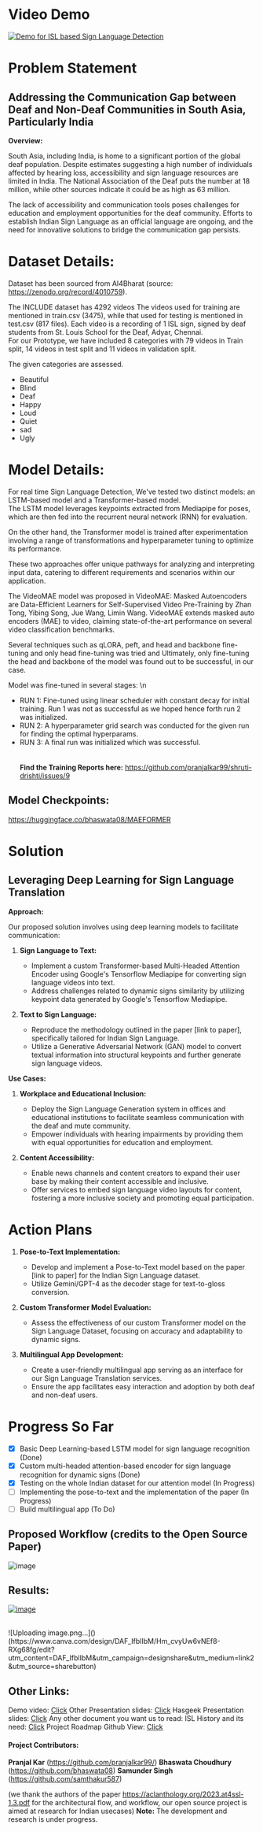 # Video Demo
[![Demo for ISL based Sign Language Detection](https://img.youtube.com/vi/WsnubMzE8yM/0.jpg)](https://youtu.be/hR-aP7o53iQ)


# Problem Statement

## Addressing the Communication Gap between Deaf and Non-Deaf Communities in South Asia, Particularly India

**Overview:**

South Asia, including India, is home to a significant portion of the global deaf population. Despite estimates suggesting a high number of individuals affected by hearing loss, accessibility and sign language resources are limited in India. The National Association of the Deaf puts the number at 18 million, while other sources indicate it could be as high as 63 million.

The lack of accessibility and communication tools poses challenges for education and employment opportunities for the deaf community. Efforts to establish Indian Sign Language as an official language are ongoing, and the need for innovative solutions to bridge the communication gap persists.

# Dataset Details:

Dataset has been sourced from AI4Bharat (source: https://zenodo.org/record/4010759).

The INCLUDE dataset has 4292 videos The videos used for training are mentioned in train.csv (3475), while that used for testing is mentioned in test.csv (817 files). Each video is a recording of 1 ISL sign, signed by deaf students from St. Louis School for the Deaf, Adyar, Chennai.
<br/>
For our Prototype, we have included 8 
categories with 79 videos in Train split, 14 videos in test split and 11 videos in validation split. 

The given categories are assessed.
- Beautiful
- Blind
- Deaf
- Happy
- Loud
- Quiet
- sad
- Ugly


# Model Details:

For real time Sign Language Detection, We've tested two distinct models: an LSTM-based model and a Transformer-based model.
<br/>
The LSTM model leverages keypoints extracted from Mediapipe for poses, which are then fed into the recurrent neural network (RNN) for evaluation.

On the other hand, the Transformer model is trained after experimentation involving a range of transformations and hyperparameter tuning to optimize its performance.

These two approaches offer unique pathways for analyzing and interpreting input data, catering to different requirements and scenarios within our application.
<br/>

The VideoMAE model was proposed in VideoMAE: Masked Autoencoders are Data-Efficient Learners for Self-Supervised Video Pre-Training by Zhan Tong, Yibing Song, Jue Wang, Limin Wang. VideoMAE extends masked auto encoders (MAE) to video, claiming state-of-the-art performance on several video classification benchmarks.

Several techniques such as qLORA, peft, and head and backbone fine-tuning and only head fine-tuning was tried and Ultimately, only fine-tuning the head and backbone of the model was found out to be successful, in our case.

Model was fine-tuned in several stages: \n
- RUN 1: Fine-tuned using linear scheduler with constant decay for initial training. Run 1 was not as successful as we hoped hence forth run 2 was initialized.
- RUN 2: A hyperparameter grid search was conducted for the given run for finding the optimal hyperparams. 
- RUN 3: A final run was initialized which was successful.
  <br/> <br/> <br/>
<b>Find the Training Reports here:</b> https://github.com/pranjalkar99/shruti-drishti/issues/9

## Model Checkpoints:
https://huggingface.co/bhaswata08/MAEFORMER

# Solution

## Leveraging Deep Learning for Sign Language Translation

**Approach:**

Our proposed solution involves using deep learning models to facilitate communication:

1. **Sign Language to Text:**
   - Implement a custom Transformer-based Multi-Headed Attention Encoder using Google's Tensorflow Mediapipe for converting sign language videos into text.
   - Address challenges related to dynamic signs similarity by utilizing keypoint data generated by Google's Tensorflow Mediapipe.

2. **Text to Sign Language:**
   - Reproduce the methodology outlined in the paper [link to paper], specifically tailored for Indian Sign Language.
   - Utilize a Generative Adversarial Network (GAN) model to convert textual information into structural keypoints and further generate sign language videos.

**Use Cases:**

1. **Workplace and Educational Inclusion:**
   - Deploy the Sign Language Generation system in offices and educational institutions to facilitate seamless communication with the deaf and mute community.
   - Empower individuals with hearing impairments by providing them with equal opportunities for education and employment.

2. **Content Accessibility:**
   - Enable news channels and content creators to expand their user base by making their content accessible and inclusive.
   - Offer services to embed sign language video layouts for content, fostering a more inclusive society and promoting equal participation.

# Action Plans

1. **Pose-to-Text Implementation:**
   - Develop and implement a Pose-to-Text model based on the paper [link to paper] for the Indian Sign Language dataset.
   - Utilize Gemini/GPT-4 as the decoder stage for text-to-gloss conversion.

2. **Custom Transformer Model Evaluation:**
   - Assess the effectiveness of our custom Transformer model on the Sign Language Dataset, focusing on accuracy and adaptability to dynamic signs.

3. **Multilingual App Development:**
   - Create a user-friendly multilingual app serving as an interface for our Sign Language Translation services.
   - Ensure the app facilitates easy interaction and adoption by both deaf and non-deaf users.

# Progress So Far

- [x] Basic Deep Learning-based LSTM model for sign language recognition (Done)
- [x] Custom multi-headed attention-based encoder for sign language recognition for dynamic signs (Done)
- [x] Testing on the whole Indian dataset for our attention model (In Progress)
- [ ] Implementing the pose-to-text and the implementation of the paper (In Progress)
- [ ] Build multilingual app (To Do)

## Proposed Workflow (credits to the Open Source Paper)
![image](https://github.com/pranjalkar99/shruti-drishti/assets/74347116/4636a003-09f4-4953-92ad-c3df4b9fea1e)

## Results:

[![image](https://github.com/pranjalkar99/shruti-drishti/assets/74347116/3541813b-52c2-4c10-a7ac-88096aac62b4)](https://www.canva.com/design/DAF_IfblIbM/Hm_cvyUw6vNEf8-RXg68fg/edit?utm_content=DAF_IfblIbM&utm_campaign=designshare&utm_medium=link2&utm_source=sharebutton)

<br/>
![Uploading image.png…]()
(https://www.canva.com/design/DAF_IfblIbM/Hm_cvyUw6vNEf8-RXg68fg/edit?utm_content=DAF_IfblIbM&utm_campaign=designshare&utm_medium=link2&utm_source=sharebutton)



## Other Links:

Demo video: [Click](https://www.youtube.com/watch?v=hR-aP7o53iQ)
Other Presentation slides: [Click](https://www.canva.com/design/DAF_IfblIbM/Hm_cvyUw6vNEf8-RXg68fg/edit?utm_content=DAF_IfblIbM&utm_campaign=designshare&utm_medium=link2&utm_source=sharebutton)
Hasgeek Presentation slides:  [Click](https://www.canva.com/design/DAGABnVhHqw/d2T8fLDof94PabPlWoKHEg/edit?utm_content=DAGABnVhHqw&utm_campaign=designshare&utm_medium=link2&utm_source=sharebutton)
Any other document you want us to read: 
 ISL History and its need: [Click](https://islrtc.nic.in/history-0#:~:text=Indian%20Sign%20Language%20(ISL)%20is,material%20that%20incorporates%20sign%20language.) 
Project Roadmap Github View: [Click](https://github.com/users/pranjalkar99/projects/2/views/2)



 
#### Project Contributors:
**Pranjal Kar** (https://github.com/pranjalkar99/)
**Bhaswata Choudhury** (https://github.com/bhaswata08)
**Samunder Singh** (https://github.com/samthakur587)



(we thank the authors of the paper https://aclanthology.org/2023.at4ssl-1.3.pdf for the architectural flow, and workflow, our open source project is aimed at research for Indian usecases)
**Note:**
The development and research is under progress.
